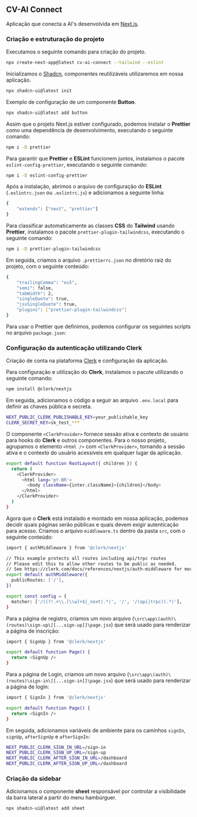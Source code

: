 ## CV-AI Connect

Aplicação que conecta a AI's desenvolvida em [Next.js](https://nextjs.org/).

### Criação e estruturação do projeto

Executamos o seguinte comando para criação do projeto.

```bash
npx create-next-app@latest cv-ai-connect --tailwind --eslint
```

Inicializamos o [Shadcn](https://ui.shadcn.com/), componentes reutilizáveis utilizaremos em nossa aplicação.

```bash
npx shadcn-ui@latest init
```

Exemplo de configuração de um componente **Button**.

```bash
npx shadcn-ui@latest add button
```

Assim que o projeto Next.js estiver configurado, podemos instalar o **Prettier** como uma dependência de desenvolvimento, executando o seguinte comando:

```bash
npm i -D prettier
```

Para garantir que **Prettier** e **ESLint** funcionem juntos, instalamos o pacote `eslint-config-prettier`, executando o seguinte comando:

```bash
npm i -D eslint-config-prettier
```

Após a instalação, abrimos o arquivo de configuração do **ESLint** (`.eslintrc.json` ou `.eslintrc.js`) e adicionamos a seguinte linha:

```bash
{
    "extends": ["next", "prettier"]
}
```

Para classificar automaticamente as classes **CSS** do **Tailwind** usando **Prettier**, instalamos o pacote `prettier-plugin-tailwindcss`, executando o seguinte comando:

```bash
npm i -D prettier-plugin-tailwindcss
```

Em seguida, criamos o arquivo `.prettierrc.json` no diretório raiz do projeto, com o seguinte conteúdo:

```bash
{
    "trailingComma": "es5",
    "semi": false,
    "tabWidth": 2,
    "singleQuote": true,
    "jsxSingleQuote": true,
    "plugins": ["prettier-plugin-tailwindcss"]
}
```

Para usar o Prettier que definimos, podemos configurar os seguintes scripts no arquivo `package.json`:

### Configuração da autenticação utilizando Clerk

Criação de conta na plataforma [Clerk](https://clerk.com) e configuração da aplicação.

Para configuração e utilização do **Clerk**, instalamos o pacote utilizando o seguinte comando:

```bash
npm install @clerk/nextjs
```

Em seguida, adicionamos o código a seguir ao arquivo `.env.local` para definir as chaves pública e secreta.

```bash
NEXT_PUBLIC_CLERK_PUBLISHABLE_KEY=​your_publishable_key​
CLERK_SECRET_KEY=​sk_test_***
```

O componente `<ClerkProvider>` fornece sessão ativa e contexto de usuário para hooks do **Clerk** e outros componentes. Para o nosso projeto, agrupamos o elemento `<html />` com `<ClerkProvider>`, tornando a sessão ativa e o contexto do usuário acessíveis em qualquer lugar da aplicação.

```bash
export default function RootLayout({ children }) {
  return (
    <ClerkProvider>
      <html lang='pt-BR'>
        <body className={inter.className}>{children}</body>
      </html>
    </ClerkProvider>
  )
}
```

Agora que o **Clerk** está instalado e montado em nossa aplicação, podemos decidir quais páginas serão públicas e quais devem exigir autenticação para acesso. Criamos o arquivo `middleware.ts` dentro da pasta `src`, com o seguinte conteúdo:

```bash
import { authMiddleware } from '@clerk/nextjs'

// This example protects all routes including api/trpc routes
// Please edit this to allow other routes to be public as needed.
// See https://clerk.com/docs/references/nextjs/auth-middleware for more information about configuring your Middleware
export default authMiddleware({
  publicRoutes: ['/'],
})

export const config = {
  matcher: ['/((?!.+\\.[\\w]+$|_next).*)', '/', '/(api|trpc)(.*)'],
}
```

Para a página de registro, criamos um novo arquivo (`\src\app\(auth)\(routes)\sign-up\[[...sign-up]]\page.jsx`) que será usado para renderizar a página de inscrição:

```bash
import { SignUp } from '@clerk/nextjs'

export default function Page() {
  return <SignUp />
}
```

Para a página de Login, criamos um novo arquivo (`\src\app\(auth)\(routes)\sign-in\[[...sign-in]]\page.jsx`) que será usado para renderizar a página de login:

```bash
import { SignIn } from '@clerk/nextjs'

export default function Page() {
  return <SignIn />
}
```

Em seguida, adicionamos variáveis de ambiente para os caminhos `signIn`, `signUp`, `afterSignUp` e `afterSignIn`:

```bash
NEXT_PUBLIC_CLERK_SIGN_IN_URL=/sign-in
NEXT_PUBLIC_CLERK_SIGN_UP_URL=/sign-up
NEXT_PUBLIC_CLERK_AFTER_SIGN_IN_URL=/dashboard
NEXT_PUBLIC_CLERK_AFTER_SIGN_UP_URL=/dashboard
```

### Criação da sidebar

Adicionamos o componente **sheet** responsável por controlar a visibilidade da barra lateral a partir do menu hambúrguer.

```bash
npx shadcn-ui@latest add sheet
```
